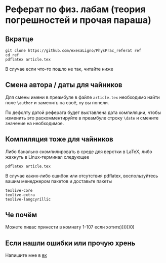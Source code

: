 # Реферат по физ. лабам (теория погрешностей и прочая параша)

## Вкратце

```
git clone https://github.com/exesaLigno/PhysPrac_referat ref
cd ref
pdflatex article.tex
```

В случае если что-то пошло не так, читайте ниже

## Смена автора / даты для чайников

Для смены имени в преамбуле в файле `article.tex` необходимо найти поле `\author` и заменить на своё, ну вы понели.

По дефолту датой реферата будет выставлена дата компиляции, чтобы изменить это раскомментируйте в преамбуле строку `\date` и смените значение на необходимое.

## Компиляция тоже для чайников

Либо банально скомпилировать в среде для верстки в LaTeX, либо жахнуть в Linux-терминал следующее

```
pdflatex article.tex
```

В случае каких-либо ошибок или отсутствия pdflatex, воспользуйтесь вашим менеджером пакетов и доставьте пакеты

```
texlive-core
texlive-extra
texlive-langcyrillic
```

## Че почём

Можете пивас принести в комнату 1-107 если хотите))))))0)


## Если нашли ошибки или прочую хрень

Напишите мне в [вк](vk.com/exesa_ligno)
